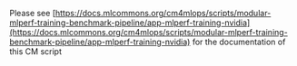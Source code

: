 Please see [https://docs.mlcommons.org/cm4mlops/scripts/modular-mlperf-training-benchmark-pipeline/app-mlperf-training-nvidia](https://docs.mlcommons.org/cm4mlops/scripts/modular-mlperf-training-benchmark-pipeline/app-mlperf-training-nvidia) for the documentation of this CM script
